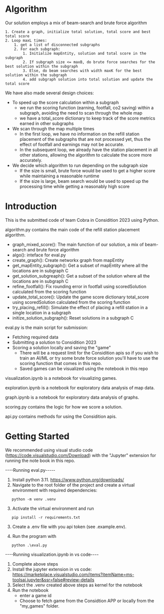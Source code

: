 # Algorithm
Our solution employs a mix of beam-search and brute force algorithm

    1. Create a graph, initialize total solution, total score and best total score
    2. Loop maxL times: 
        1. get a list of disconnected subgraphs
        2. For each subgraph:
            1. Initialize mapEntity, solution and total score in the subgraph
            2. If subgraph size <= maxB, do brute force searches for the best solution within the subgraph
            3. Else, do beam searches with width maxK for the best solution within the subgraph
            4. add subgraph solution into total solution and update the total score 

We have also made several design choices:
- To speed up the score calculation within a subgraph
   - we run the scoring function (earning, footfall, co2 saving) within a subgraph, avoiding the need to scan through the whole map
   - we have a total_score dictionary to keep track of the score metrics earned in other subgraphs
- We scan through the map multiple times
   - In the first loop, we have no information on the refill station placement of the subgraphs that are not processed yet, thus the effect of footfall and earnings may not be accurate.
   - In the subsequent loop, we already have the station placement in all other stations, allowing the algorithm to calculate the score more accurately.
- We decide which algorithm to run depending on the subgraph size
   - If the size is small, brute force would be used to get a higher score while maintaining a reasonable runtime
   - If the size is large, beam search would be used to speed up the processing time while getting a reasonably high score



# Introduction

This is the submitted code of team Cobra in Considition 2023 using Python.

algorithm.py contains the main code of the refill station placement algorithm.

- graph_mixed_score(): The main function of our solution, a mix of beam-search and brute force algorithm
- algo(): inteface for eval.py
- create_graph(): Create networkx graph from mapEntity
- get_mapEntity_subgraph(): Get a subset of mapEntity where all the locations are in subgraph C
- get_solution_subgreaph(): Get a subset of the solution where all the locations are in subgraph C
- refine_footfall(): Fix rounding error in footfall using scoredSolution calculated from the scoring function
- update_total_score(): Update the game score dictionary total_score using scoredSolution calculated from the scoring function
- try_placing_refill(): Simulate the effect of placing a refill station in a single location in a subgraph
- initize_solution_subgraph(): Reset solutions in a subgraph C

eval.py is the main script for submission:

- Fetching required data
- Submitting a solution to Considition 2023
- Scoring a solution locally and saving the "game"
  - There will be a request limit for the Considition apis so if you wish to train an AI/ML or try some brute force solution you'll have to use the scoring function that comes in this repo.
  - Saved games can be visualized using the notebook in this repo

visualization.ipynb is a notebook for visualizing games.

exploration.ipynb is a notebook for exploratory data analysis of map data.

graph.ipynb is a notebook for exploratory data analysis of graphs.

scoring.py contains the logic for how we score a solution.

api.py contains methods for using the Considition apis.


# Getting Started

We recommended using visual studio code (https://code.visualstudio.com/Download) with the "Jupyter" extension for running the note book in this repo.

----Running eval.py-----

1. Install python 3.11. https://www.python.org/downloads/
2. Navigate to the root folder of the project and create a virtual environment with required dependencies:

```console
   python -m venv .venv
```

3. Activate the virtual environment and run

```console
   pip install -r requirements.txt
```

3. Create a .env file with you api token (see .example.env).

4. Run the program with

```console
   python .\eval.py
```

----Running visualization.ipynb in vs code----

1. Complete above steps
2. Install the jupyter extension in vs code: https://marketplace.visualstudio.com/items?itemName=ms-toolsai.jupyter&ssr=false#review-details
3. Select the .venv created above steps as kernel for the notebook
4. Run the notebook
   - enter a game id
   - Choose to fetch game from the Considtion APP or locally from the "my_games" folder.
